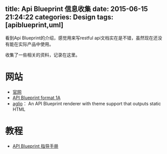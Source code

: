 title: Api Blueprint 信息收集
date: 2015-06-15 21:24:22
categories: Design
tags: [apiblueprint,uml]
---

看到Api Blueprint的介绍，感觉用来写restful api文档实在是不错，虽然现在还没有能在实际产品中使用。

收集了一些相关的资料，记录在这里。

<!--more-->

# 网站

* [官网](https://apiblueprint.org)
* [API Blueprint format 1A](https://github.com/apiaryio/api-blueprint/blob/master/API%20Blueprint%20Specification.md)
* [aglio](https://github.com/danielgtaylor/aglio)： An API Blueprint renderer with theme support that outputs static HTML

# 教程

* [API Blueprint 指导手册](http://blog.callmewhy.com/2014/06/05/blueprint-tutorial/)